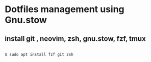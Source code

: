 # Dotfiles  management using Gnu.stow


## install git , neovim, zsh, gnu.stow, fzf, tmux

```bash

$ sudo apt install fzf git zsh 

```


